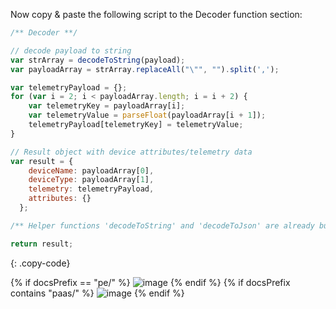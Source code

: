 Now copy & paste the following script to the Decoder function section:

```javascript
/** Decoder **/

// decode payload to string
var strArray = decodeToString(payload);
var payloadArray = strArray.replaceAll("\"", "").split(',');

var telemetryPayload = {};
for (var i = 2; i < payloadArray.length; i = i + 2) {
    var telemetryKey = payloadArray[i];
    var telemetryValue = parseFloat(payloadArray[i + 1]);
    telemetryPayload[telemetryKey] = telemetryValue;
}

// Result object with device attributes/telemetry data
var result = {
    deviceName: payloadArray[0],
    deviceType: payloadArray[1],
    telemetry: telemetryPayload,
    attributes: {}
  };

/** Helper functions 'decodeToString' and 'decodeToJson' are already built-in **/

return result;
``` 
{: .copy-code}

{% if docsPrefix == "pe/" %}
![image](https://img.thingsboard.io/user-guide/integrations/coap/coap-uplink-converter-text-tbel-pe.png)
{% endif %}
{% if docsPrefix contains "paas/" %}
![image](https://img.thingsboard.io/user-guide/integrations/coap/coap-uplink-converter-text-tbel-paas.png)
{% endif %}